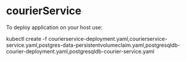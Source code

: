 # courierService

To deploy application on your host use:

kubectl create -f courierservice-deployment.yaml,courierservice-service.yaml,postgres-data-persistentvolumeclaim.yaml,postgresqldb-courier-deployment.yaml,postgresqldb-courier-service.yaml

